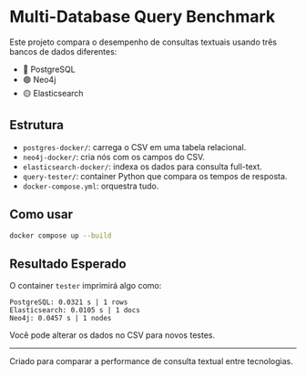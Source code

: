 # Multi-Database Query Benchmark

Este projeto compara o desempenho de consultas textuais usando três bancos de dados diferentes:

- 🔵 PostgreSQL
- 🟣 Neo4j
- 🟡 Elasticsearch

## Estrutura

- `postgres-docker/`: carrega o CSV em uma tabela relacional.
- `neo4j-docker/`: cria nós com os campos do CSV.
- `elasticsearch-docker/`: indexa os dados para consulta full-text.
- `query-tester/`: container Python que compara os tempos de resposta.
- `docker-compose.yml`: orquestra tudo.

## Como usar

```bash
docker compose up --build
```

## Resultado Esperado

O container `tester` imprimirá algo como:

```
PostgreSQL: 0.0321 s | 1 rows
Elasticsearch: 0.0105 s | 1 docs
Neo4j: 0.0457 s | 1 nodes
```

Você pode alterar os dados no CSV para novos testes.

---

Criado para comparar a performance de consulta textual entre tecnologias.
